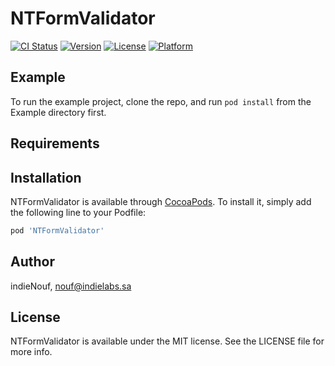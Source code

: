 # NTFormValidator

[![CI Status](http://img.shields.io/travis/indieNouf/NTFormValidator.svg?style=flat)](https://travis-ci.org/indieNouf/NTFormValidator)
[![Version](https://img.shields.io/cocoapods/v/NTFormValidator.svg?style=flat)](http://cocoapods.org/pods/NTFormValidator)
[![License](https://img.shields.io/cocoapods/l/NTFormValidator.svg?style=flat)](http://cocoapods.org/pods/NTFormValidator)
[![Platform](https://img.shields.io/cocoapods/p/NTFormValidator.svg?style=flat)](http://cocoapods.org/pods/NTFormValidator)

## Example

To run the example project, clone the repo, and run `pod install` from the Example directory first.

## Requirements

## Installation

NTFormValidator is available through [CocoaPods](http://cocoapods.org). To install
it, simply add the following line to your Podfile:

```ruby
pod 'NTFormValidator'
```

## Author

indieNouf, nouf@indielabs.sa

## License

NTFormValidator is available under the MIT license. See the LICENSE file for more info.
